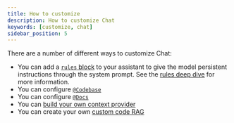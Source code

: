 ```yaml
---
title: How to customize
description: How to customize Chat
keywords: [customize, chat]
sidebar_position: 5
---
```


There are a number of different ways to customize Chat:

- You can add a [`rules` block](../hub/blocks/block-types.md#rules) to your assistant to give the model persistent instructions through the system prompt. See the [rules deep dive](../customize/deep-dives/rules.md) for more information.
- You can configure [`@Codebase`](../customize/deep-dives/codebase.mdx)
- You can configure [`@Docs`](../customize/deep-dives/docs.mdx)
- You can [build your own context provider](../customize/tutorials/build-your-own-context-provider.mdx)
- You can create your own [custom code RAG](../customize/tutorials/custom-code-rag.mdx)
